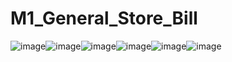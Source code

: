 # M1_General_Store_Bill



![image](https://user-images.githubusercontent.com/101310082/161368008-178732ea-bbc8-4e0d-b17a-24986878279d.png)![image](https://user-images.githubusercontent.com/101310082/161368023-a7c15e15-6f4e-4e37-9eac-7febba34af70.png)![image](https://user-images.githubusercontent.com/101310082/161368053-abe8fba8-bdad-4a22-9fed-aabee634ce1a.png)![image](https://user-images.githubusercontent.com/101310082/161368030-df3801ca-361e-409c-9483-1b8a5717d36e.png)![image](https://user-images.githubusercontent.com/101310082/161368060-91e262b4-2f0e-472f-8783-4d1be01ffc61.png)![image](https://user-images.githubusercontent.com/101310082/161368034-ede5d53c-53fe-4c49-b941-24fb0921347e.png)


